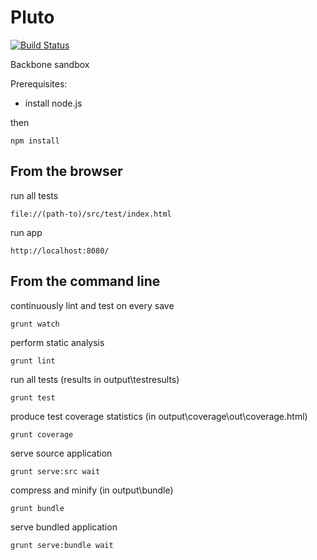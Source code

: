 Pluto
=====

[![Build Status](https://travis-ci.org/larsthorup/pluto.png)](https://travis-ci.org/larsthorup/pluto)

Backbone sandbox

Prerequisites:

* install node.js

then

    npm install


From the browser
----------------

run all tests

    file://(path-to)/src/test/index.html

run app

    http://localhost:8080/


From the command line
---------------------

continuously lint and test on every save

    grunt watch

perform static analysis

    grunt lint

run all tests (results in output\testresults)

    grunt test

produce test coverage statistics (in output\coverage\out\coverage.html)

    grunt coverage

serve source application

    grunt serve:src wait

compress and minify (in output\bundle)

    grunt bundle

serve bundled application

    grunt serve:bundle wait
